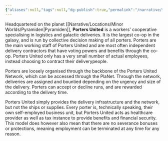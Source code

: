 ```yaml
---
{"aliases":null,"tags":null,"dg-publish":true,"permalink":"/narrative/factions/corporations/porters-united/","dgPassFrontmatter":true}
---
```


Headquartered on the planet [[Narrative/Locations/Minor Worlds/Pyramiden\|Pyramiden]], **Porters United** is a workers' cooperative specialising in logistics and galactic deliveries. It is the largest co-op in the galaxy, and is run by collective decision making of all porters. Porters are the main working staff of Porters United and are most often independent delivery contractors that have voting powers and benefits through the co-op. Porters United only has a very small number of actual employees, instead choosing to contract their deliverypeople.

Porters are loosely organised through the backbone of the Porters United Network, which can be accessed through the PlaNet. Through the network, deliveries are assigned and bountied depending on the urgency and size of the delivery. Porters can accept or decline runs, and are rewarded according to the delivery time.

Porters United simply provides the delivery infrastructure and the network, but not the ships or supplies. Every porter is, technically speaking, their own self-employed business unit, but Porters United acts as healthcare provider as well as tax instance to provide benefits and financial security. This model does however also mean that there are no severance bonuses or protections, meaning employment can be terminated at any time for any reason.

